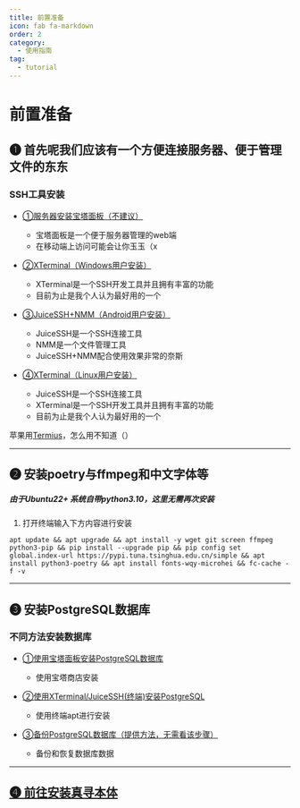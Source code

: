 ```yaml
---
title: 前置准备
icon: fab fa-markdown
order: 2
category:
  - 使用指南
tag:
  - tutorial
---
```


# 前置准备

## ➊ 首先呢我们应该有一个方便连接服务器、便于管理文件的东东

### SSH工具安装

- [①服务器安装宝塔面板（不建议）](bt.md)
  - 宝塔面板是一个便于服务器管理的web端
  - 在移动端上访问可能会让你玉玉（x
    
- [②XTerminal（Windows用户安装）](XTerminal.md)
  - XTerminal是一个SSH开发工具并且拥有丰富的功能
  - 目前为止是我个人认为最好用的一个

- [③JuiceSSH+NMM（Android用户安装）](JuiceSSHNMM.md)
  - JuiceSSH是一个SSH连接工具
  - NMM是一个文件管理工具
  - JuiceSSH+NMM配合使用效果非常的奈斯

- [④XTerminal（Linux用户安装）](XTerminal2.md)
  - JuiceSSH是一个SSH连接工具
  - XTerminal是一个SSH开发工具并且拥有丰富的功能
  - 目前为止是我个人认为最好用的一个
  
苹果用[Termius](https://termius.com/)，怎么用不知道（）

---

## ➋ 安装poetry与ffmpeg和中文字体等

##### 由于Ubuntu22+  系统自带python3.10，这里无需再次安装

1. 打开终端输入下方内容进行安装

```
apt update && apt upgrade && apt install -y wget git screen ffmpeg python3-pip && pip install --upgrade pip && pip config set global.index-url https://pypi.tuna.tsinghua.edu.cn/simple && apt install python3-poetry && apt install fonts-wqy-microhei && fc-cache -f -v
```

---

## ➌ 安装PostgreSQL数据库

### 不同方法安装数据库

- [①使用宝塔面板安装PostgreSQL数据库](PostgreSQL数据库.md)
  - 使用宝塔商店安装
    
- [②使用XTerminal/JuiceSSH(终端)安装PostgreSQL](PostgreSQL数据库2.md)
  - 使用终端apt进行安装

- [③备份PostgreSQL数据库（提供方法，无需看该步骤）](PostgreSQL数据库3.md)
  - 备份和恢复数据库数据
  
---

## [➍ 前往安装真寻本体](../安装zhenxun_bot/)
